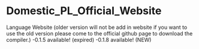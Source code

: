 # Domestic_PL_Official_Website
Language Website
(older version will not be add in website if you want to use the old version please come to the official github page to download the compiler.)
-0.1.5 available! (expired)
-0.1.8 available! (NEW)
